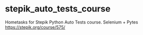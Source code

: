 # stepik_auto_tests_course
Hometasks for Stepik Python Auto Tests course. Selenium + Pytes
https://stepik.org/course/575/
